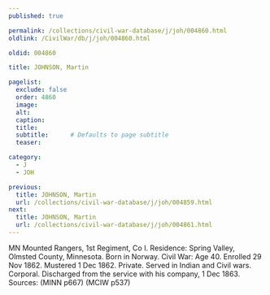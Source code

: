 ```yaml
---
published: true

permalink: /collections/civil-war-database/j/joh/004860.html
oldlink: /CivilWar/db/j/joh/004860.html

oldid: 004860

title: JOHNSON, Martin

pagelist:
  exclude: false
  order: 4860
  image: 
  alt:
  caption:
  title:
  subtitle:      # Defaults to page subtitle
  teaser:

category: 
  - J 
  - JOH

previous:
  title: JOHNSON, Martin
  url: /collections/civil-war-database/j/joh/004859.html  
next:
  title: JOHNSON, Martin
  url: /collections/civil-war-database/j/joh/004861.html   
---
```

MN Mounted Rangers, 1st Regiment, Co I. Residence: Spring Valley, Olmsted County, Minnesota. Born in Norway. Civil War: Age 40. Enrolled 29 Nov 1862. Mustered 1 Dec 1862. Private. Served in Indian and Civil wars. Corporal. Discharged from the service with his company, 1 Dec 1863. Sources: (MINN p667) (MCIW p537)
